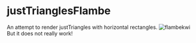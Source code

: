 # justTrianglesFlambe
An attempt to render justTriangles with horizontal rectangles.
![flambekwi](https://user-images.githubusercontent.com/20134338/27691326-97d319f0-5cdb-11e7-890a-ea18336ade40.png)
But it does not really work!
